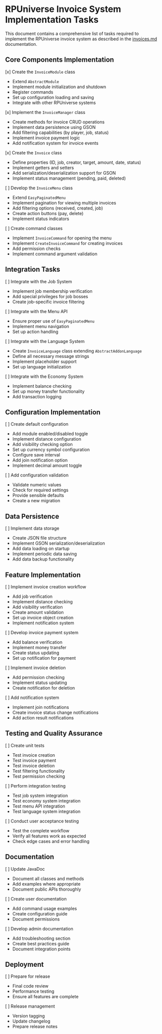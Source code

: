# RPUniverse Invoice System Implementation Tasks

This document contains a comprehensive list of tasks required to implement the RPUniverse invoice system as described in the [invoices.md](invoices.md) documentation.

## Core Components Implementation

[x] Create the `InvoiceModule` class
   - Extend `AbstractModule`
   - Implement module initialization and shutdown
   - Register commands
   - Set up configuration loading and saving
   - Integrate with other RPUniverse systems

[x] Implement the `InvoiceManager` class
   - Create methods for invoice CRUD operations
   - Implement data persistence using GSON
   - Add filtering capabilities (by player, job, status)
   - Implement invoice payment logic
   - Add notification system for invoice events

[x] Create the `Invoice` class
   - Define properties (ID, job, creator, target, amount, date, status)
   - Implement getters and setters
   - Add serialization/deserialization support for GSON
   - Implement status management (pending, paid, deleted)

[ ] Develop the `InvoiceMenu` class
   - Extend `EasyPaginatedMenu`
   - Implement pagination for viewing multiple invoices
   - Add filtering options (received, created, job)
   - Create action buttons (pay, delete)
   - Implement status indicators

[ ] Create command classes
   - Implement `InvoiceCommand` for opening the menu
   - Implement `CreateInvoiceCommand` for creating invoices
   - Add permission checks
   - Implement command argument validation

## Integration Tasks

[ ] Integrate with the Job System
   - Implement job membership verification
   - Add special privileges for job bosses
   - Create job-specific invoice filtering

[ ] Integrate with the Menu API
   - Ensure proper use of `EasyPaginatedMenu`
   - Implement menu navigation
   - Set up action handling

[ ] Integrate with the Language System
   - Create `InvoiceLanguage` class extending `AbstractAddonLanguage`
   - Define all necessary message strings
   - Implement placeholder support
   - Set up language initialization

[ ] Integrate with the Economy System
   - Implement balance checking
   - Set up money transfer functionality
   - Add transaction logging

## Configuration Implementation

[ ] Create default configuration
   - Add module enabled/disabled toggle
   - Implement distance configuration
   - Add visibility checking option
   - Set up currency symbol configuration
   - Configure save interval
   - Add join notification option
   - Implement decimal amount toggle

[ ] Add configuration validation
   - Validate numeric values
   - Check for required settings
   - Provide sensible defaults
   - Create a new migration 

## Data Persistence

[ ] Implement data storage
   - Create JSON file structure
   - Implement GSON serialization/deserialization
   - Add data loading on startup
   - Implement periodic data saving
   - Add data backup functionality

## Feature Implementation

[ ] Implement invoice creation workflow
   - Add job verification
   - Implement distance checking
   - Add visibility verification
   - Create amount validation
   - Set up invoice object creation
   - Implement notification system

[ ] Develop invoice payment system
   - Add balance verification
   - Implement money transfer
   - Create status updating
   - Set up notification for payment

[ ] Implement invoice deletion
   - Add permission checking
   - Implement status updating
   - Create notification for deletion

[ ] Add notification system
   - Implement join notifications
   - Create invoice status change notifications
   - Add action result notifications

## Testing and Quality Assurance

[ ] Create unit tests
   - Test invoice creation
   - Test invoice payment
   - Test invoice deletion
   - Test filtering functionality
   - Test permission checking

[ ] Perform integration testing
   - Test job system integration
   - Test economy system integration
   - Test menu API integration
   - Test language system integration

[ ] Conduct user acceptance testing
   - Test the complete workflow
   - Verify all features work as expected
   - Check edge cases and error handling

## Documentation

[ ] Update JavaDoc
   - Document all classes and methods
   - Add examples where appropriate
   - Document public APIs thoroughly

[ ] Create user documentation
   - Add command usage examples
   - Create configuration guide
   - Document permissions

[ ] Develop admin documentation
   - Add troubleshooting section
   - Create best practices guide
   - Document integration points

## Deployment

[ ] Prepare for release
   - Final code review
   - Performance testing
   - Ensure all features are complete

[ ] Release management
   - Version tagging
   - Update changelog
   - Prepare release notes
